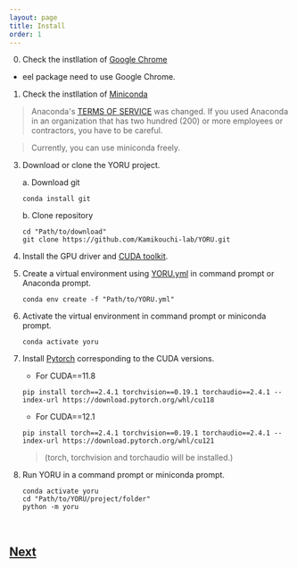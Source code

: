 ```yaml
---
layout: page
title: Install
order: 1
---
```


0. Check the instllation of [Google Chrome](https://www.google.com/intl/ja/chrome/)

- eel package need to use Google Chrome.

1. Check the instllation of [Miniconda](https://docs.anaconda.com/miniconda/)

> Anaconda's [TERMS OF SERVICE](https://legal.anaconda.com/policies/en?name=terms-of-service#terms-of-service) was changed. If you used Anaconda in an organization that has two hundred (200) or more employees or contractors, you have to be careful.

> Currently, you can use miniconda freely.

3. Download or clone the YORU project.

    a. Download git

    ```
    conda install git
    ```

    b. Clone repository

    ```
    cd "Path/to/download"
    git clone https://github.com/Kamikouchi-lab/YORU.git 
    ```

4. Install the GPU driver and [CUDA toolkit](https://developer.nvidia.com/cuda-toolkit).

5. Create a virtual environment using [YORU.yml](https://github.com/Kamikouchi-lab/YORU/blob/main/YORU.yml) in command prompt or Anaconda prompt.
   
     ```
     conda env create -f "Path/to/YORU.yml"
     ```

6. Activate the virtual environment in command prompt or miniconda prompt.

     ```
     conda activate yoru
     ```

7. Install [Pytorch](https://pytorch.org) corresponding to the CUDA versions.

    - For CUDA==11.8

    ```
    pip install torch==2.4.1 torchvision==0.19.1 torchaudio==2.4.1 --index-url https://download.pytorch.org/whl/cu118
    ```

   - For CUDA==12.1

    ```
    pip install torch==2.4.1 torchvision==0.19.1 torchaudio==2.4.1 --index-url https://download.pytorch.org/whl/cu121
    ```
    
    >(torch, torchvision and torchaudio will be installed.)

8. Run YORU in a command prompt or miniconda prompt.

    ```
    conda activate yoru
    cd "Path/to/YORU/project/folder"
    python -m yoru
    ```

<br>

## [Next](./02_training.md)
